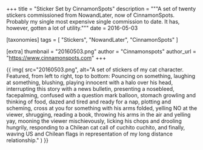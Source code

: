 +++
title = "Sticker Set by CinnamonSpots"
description = """A set of twenty stickers commissioned from NowandLater, now of CinnamonSpots. Probably my single most expensive single commission to date. It has, however, gotten a lot of utility."""
date = 2016-05-03

[taxonomies]
tags = [
    "Stickers", "NowandLater", "CinnamonSpots"
]

[extra]
thumbnail = "20160503.png"
author = "Cinnamonspots"
author_url = "https://www.cinnamonspots.com"
+++

{{
    img(
        src="20160503.png",
        alt="A set of stickers of my cat character. Featured, from left to right, top to bottom: Pouncing on something, laughing at something, blushing, playing innocent with a halo over his head, interrupting this story with a news bulletin, presenting a nosebleed, facepalming, confused with a question mark balloon, stomach growling and thinking of food, dazed and tired and ready for a nap, plotting and scheming, cross at you for something with his arms folded, yelling NO at the viewer, shrugging, reading a book, throwing his arms in the air and yelling yay, mooning the viewer mischievously, licking his chops and drooling hungrily, responding to a Chilean cat call of cuchito cuchito, and finally, waving US and Chilean flags in representation of my long distance relationship."
    )
}}
